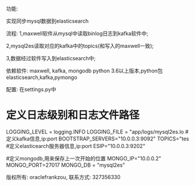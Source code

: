 功能:

   实现同步mysql数据到elasticsearch
   
流程:
  1,maxwell软件从mysql中读取binlog日志到kafka软件中;
  
  2,mysql2es读取对应的kafka中的topics(和写入的maxwell一致);
  
  3,数据经过软件写入到elasticsearch中;
  

依赖软件:
maxwell,
kafka,
mongodb
python 3.6以上版本,python包elasticsearch,kafka,pymongo

配置:
 在settings.py中
 
 # 定义日志级别和日志文件路径
 LOGGING_LEVEL = logging.INFO
 LOGGING_FILE = "app/logs/mysql2es.lo
 #定义kafka信息,ip:port
 BOOTSTRAP_SERVERS="10.0.0.3:9092"
 TOPICS="tes
 #定义elasticearch服务器信息,ip:port
 ESIP="10.0.0.3:9202"     
 
 #定义mongodb,用来保存上一次开始的位置
    MONGO_IP="10.0.0.2"
    MONGO_PORT=27017
    MONGO_DB = "mysql2es"
 
 
 版权所有: oraclefrankzou, 联系方式: 327356330